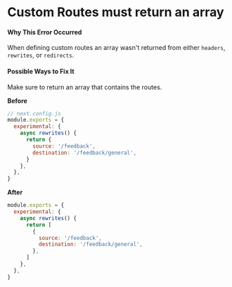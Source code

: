 # Custom Routes must return an array

#### Why This Error Occurred

When defining custom routes an array wasn't returned from either `headers`, `rewrites`, or `redirects`.

#### Possible Ways to Fix It

Make sure to return an array that contains the routes.

**Before**

```js
// next.config.js
module.exports = {
  experimental: {
    async rewrites() {
      return {
        source: '/feedback',
        destination: '/feedback/general',
      }
    },
  },
}
```

**After**

```js
module.exports = {
  experimental: {
    async rewrites() {
      return [
        {
          source: '/feedback',
          destination: '/feedback/general',
        },
      ]
    },
  },
}
```
